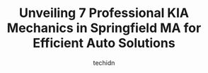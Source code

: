 ---
layout: ampstory
image: https://images.unsplash.com/photo-1639928848401-41650dc7238e?ixlib=rb-4.0.3&ixid=MnwxMjA3fDB8MHxwaG90by1wYWdlfHx8fGVufDB8fHx8&auto=format&fit=crop&w=640&h=853&q=80
author: techidn
featured: false
description: Trust your vehicles maintenance and repairs to the 7 best KIA Mechanic in Springfield MA, USA. With their extensive experience, cutting-edge technology, and commitment to customer satisfact
title: Unveiling 7 Professional KIA Mechanics in Springfield MA for Efficient Auto Solutions
cover:
   title: Unveiling 7 Professional KIA Mechanics in Springfield MA for Efficient Auto Solutions
   subtitle: Rickpate
   background: https://images.unsplash.com/photo-1639928848401-41650dc7238e?ixlib=rb-4.0.3&ixid=MnwxMjA3fDB8MHxwaG90by1wYWdlfHx8fGVufDB8fHx8&auto=format&fit=crop&w=640&h=853&q=80

pages: 
 - layout: thirds
   top: <h1>#1 Balise Kia</h1>
   bottom: "<p>I had a delightful experience at Balise Kia.  If you go in, ask for Ian… he will help put you in the right car.James is a fantastic Sales Manager…. Very helpful and a</p>"
   background: https://www.knot35.com/toplist/wp-content/uploads/2023/06/best-kia-mechanic-1-in-springfield-ma-1685835550.jpeg
   backgroundblur: true
 - layout: thirds
   top: <h1>#2 Balise Collision Repair</h1>
   bottom: "<p>1800 Riverdale St, West Springfield, MA 01089, United States</p>"
   background: https://www.knot35.com/toplist/wp-content/uploads/2023/06/best-kia-mechanic-2-in-springfield-ma-1685835550.jpeg
   cta:
      link: https://www.knot35.com/toplist/unveiling-7-professional-kia-mechanics-in-springfield-ma-for-efficient-auto-solutions/
      text: Unveiling 7 Professional KIA Mechanics in Springfield MA for Efficient Auto Solutions
 - layout: thirds
   top: <h1>#3 Fathers & Sons Volkswagen</h1>
   bottom: "<p>434 Memorial Ave, West Springfield, MA 01089, United States</p>"
   background: https://www.knot35.com/toplist/wp-content/uploads/2023/06/best-kia-mechanic-3-in-springfield-ma-1685835550.png
   cta:
      link: https://www.knot35.com/toplist/unveiling-7-professional-kia-mechanics-in-springfield-ma-for-efficient-auto-solutions/
      text: Unveiling 7 Professional KIA Mechanics in Springfield MA for Efficient Auto Solutions
 - layout: thirds
   top: <h1>#4 Lyndale Garage</h1>
   bottom: "<p>87 Warehouse St, Springfield, MA 01118, United States</p>"
   background: https://images.unsplash.com/photo-1597773150796-e5c14ebecbf5?ixlib=rb-4.0.3&ixid=MnwxMjA3fDB8MHxwaG90by1wYWdlfHx8fGVufDB8fHx8&auto=format&fit=crop&w=640&h=853&q=80
   cta:
      link: https://www.knot35.com/toplist/unveiling-7-professional-kia-mechanics-in-springfield-ma-for-efficient-auto-solutions/
      text: Unveiling 7 Professional KIA Mechanics in Springfield MA for Efficient Auto Solutions
 - layout: thirds
   top: <h1>#5 Absolute Motors Inc</h1>
   bottom: "<p>522 Page Blvd, Springfield, MA 01104, United States</p>"
   background: https://images.unsplash.com/photo-1522441815192-d9f04eb0615c?ixlib=rb-4.0.3&ixid=MnwxMjA3fDB8MHxwaG90by1wYWdlfHx8fGVufDB8fHx8&auto=format&fit=crop&w=640&h=853&q=80
   cta:
      link: https://www.knot35.com/toplist/unveiling-7-professional-kia-mechanics-in-springfield-ma-for-efficient-auto-solutions/
      text: Unveiling 7 Professional KIA Mechanics in Springfield MA for Efficient Auto Solutions
 - layout: thirds
   top: <h1>#6 Union Street Auto Sales</h1>
   bottom: "<p>685-697 Union St, West Springfield, MA 01089, United States</p>"
   background: https://images.unsplash.com/photo-1620421680010-0766ff230392?ixlib=rb-4.0.3&ixid=MnwxMjA3fDB8MHxwaG90by1wYWdlfHx8fGVufDB8fHx8&auto=format&fit=crop&w=640&h=853&q=80
   cta:
      link: https://www.knot35.com/toplist/unveiling-7-professional-kia-mechanics-in-springfield-ma-for-efficient-auto-solutions/
      text: Unveiling 7 Professional KIA Mechanics in Springfield MA for Efficient Auto Solutions
 - layout: thirds
   top: <h1>#7 Wheels and Deals Auto Sales and Service</h1>
   bottom: "<p>262 St James Blvd, Springfield, MA 01104, United States</p>"
   background: https://images.unsplash.com/photo-1608501821300-4f99e58bba77?ixlib=rb-4.0.3&ixid=MnwxMjA3fDB8MHxwaG90by1wYWdlfHx8fGVufDB8fHx8&auto=format&fit=crop&w=640&h=853&q=80
   cta:
      link: https://www.knot35.com/toplist/unveiling-7-professional-kia-mechanics-in-springfield-ma-for-efficient-auto-solutions/
      text: Unveiling 7 Professional KIA Mechanics in Springfield MA for Efficient Auto Solutions
 - layout: thirds
   middle: Continue reading...
   background: https://images.unsplash.com/photo-1527066579998-dbbae57f45ce?ixlib=rb-4.0.3&ixid=MnwxMjA3fDB8MHxwaG90by1wYWdlfHx8fGVufDB8fHx8&auto=format&fit=crop&w=640&h=853&q=80
   cta:
      link: https://www.knot35.com/toplist/unveiling-7-professional-kia-mechanics-in-springfield-ma-for-efficient-auto-solutions/
      text: Unveiling 7 Professional KIA Mechanics in Springfield MA for Efficient Auto Solutions
      
---
